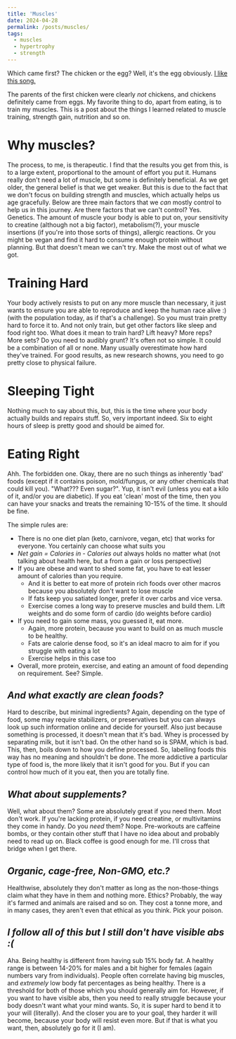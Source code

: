 ```yaml
---
title: 'Muscles'
date: 2024-04-28
permalink: /posts/muscles/
tags:
  - muscles
  - hypertrophy
  - strength
---
```


Which came first? The chicken or the egg? Well, it's the egg obviously. [I like this song.](https://music.youtube.com/watch?v=aiGL0MaVcU4&list=RDAMVMaiGL0MaVcU4)

The parents of the first chicken were clearly _not_ chickens, and chickens definitely came from eggs. My favorite thing to do, apart from eating, is to train my muscles. This is a post about the things I learned related to muscle training, strength gain, nutrition and so on. 

Why muscles?
======
The process, to me, is therapeutic. I find that the results you get from this, is to a large extent, proportional to the amount of effort you put it. Humans really don't need a lot of muscle, but some is definitely beneficial. As we get older, the general belief is that we get weaker. But this is due to the fact that we don't focus on building strength and muscles, which actually helps us age gracefully. Below are three main factors that we _can_ mostly control to help us in this journey. Are there factors that we can't control? Yes. Genetics. The amount of muscle your body is able to put on, your sensitivity to creatine (although not a big factor), metabolism(?), your muscle insertions (if you're into those sorts of things), allergic reactions. Or you might be vegan and find it hard to consume enough protein without planning. But that doesn't mean we can't try. Make the most out of what we got. 

Training Hard
======
Your body actively resists to put on any more muscle than necessary, it just wants to ensure you are able to reproduce and keep the human race alive :) (with the population today, as if that's a challenge). So you must train pretty hard to force it to. And not only train, but get other factors like sleep and food right too. What does it mean to train hard? Lift heavy? More reps? More sets? Do you need to audibly grunt? It's often not so simple. It could be a combination of all or none. Many usually overestimate how hard they've trained. For good results, as new research showns, you need to go pretty close to physical failure. 

Sleeping Tight
======
Nothing much to say about this, but, this is the time where your body actually builds and repairs stuff. So, very important indeed. Six to eight hours of sleep is pretty good and should be aimed for.

Eating Right
======
Ahh. The forbidden one. Okay, there are no such things as inherently 'bad' foods (except if it contains poison, mold/fungus, or any other chemicals that could kill you). "What??? Even sugar?". Yup, it isn't evil (unless you eat a kilo of it, and/or you are diabetic). If you eat 'clean' most of the time, then you can have your snacks and treats the remaining 10-15% of the time. It should be fine. 

The simple rules are:
- There is no one diet plan (keto, carnivore, vegan, etc) that works for everyone. You certainly can choose what suits you
- *Net gain = Calories in - Calories out*  always holds no matter what (not talking about health here, but a from a gain or loss perspective)
- If you are obese and want to shed some fat, you have to eat lesser amount of calories than you require. 
  - And it is better to eat more of protein rich foods over other macros because you absolutely don't want to lose muscle
  - If fats keep you satiated longer, prefer it over carbs and vice versa.
  - Exercise comes a long way to preserve muscles and build them. Lift weights and do some form of cardio (do weights before cardio)
- If you need to gain some mass, you guessed it, eat more.
  - Again, more protein, because you want to build on as much muscle to be healthy.
  - Fats are calorie dense food, so it's an ideal macro to aim for if you struggle with eating a lot
  - Exercise helps in this case too
- Overall, more protein, exercise, and eating an amount of food depending on requirement. See? Simple.

_And what exactly are clean foods?_ 
----
Hard to describe, but minimal ingredients? Again, depending on the type of food, some may require stabilizers, or preservatives but you can always look up such information online and decide for yourself. Also just because something is processed, it doesn't mean that it's bad. Whey is processed by separating milk, but it isn't bad. On the other hand so is SPAM, which is bad. This, then, boils down to how you define processed. So, labelling foods this way has no meaning and shouldn't be done. The more addictive a particular type of food is, the more likely that it isn't good for you. But if you can control how much of it you eat, then you are totally fine.

_What about supplements?_
----
Well, what about them? Some are absolutely great if you need them. Most don't work. If you're lacking protein, if you need creatine, or multivitamins they come in handy. Do you *need* them? Nope. Pre-workouts are caffeine bombs, or they contain other stuff that I have no idea about and probably need to read up on. Black coffee is good enough for me. I'll cross that bridge when I get there.

_Organic, cage-free, Non-GMO, etc.?_ 
----
Healthwise, absolutely they don't matter as long as the non-those-things claim what they have in them and nothing more. Ethics? Probably, the way it's farmed and animals are raised and so on. They cost a tonne more, and in many cases, they aren't even that ethical as you think. Pick your poison. 

_I follow all of this but I still don't have visible abs :(_
----
 Aha. Being healthy is different from having sub 15% body fat. A healthy range is between 14-20% for males and a bit higher for females (again numbers vary from individuals). People often correlate having big muscles, and *extremely* low body fat percentages as being healthy. There is a threshold for both of those which you should generally aim for. However, if you want to have visible abs, then you need to really struggle because your body doesn't want what your mind wants. So, it is super hard to bend it to your will (literally). And the closer you are to your goal, they harder it will become, because your body will resist even more. But if that is what you want, then, absolutely go for it (I am). 
